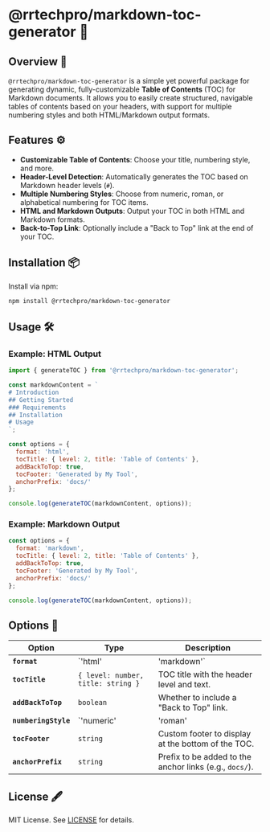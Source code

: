 # @rrtechpro/markdown-toc-generator 📑

## Overview 🌟

`@rrtechpro/markdown-toc-generator` is a simple yet powerful package for generating dynamic, fully-customizable **Table of Contents** (TOC) for Markdown documents. It allows you to easily create structured, navigable tables of contents based on your headers, with support for multiple numbering styles and both HTML/Markdown output formats.

## Features ⚙️

- **Customizable Table of Contents**: Choose your title, numbering style, and more.
- **Header-Level Detection**: Automatically generates the TOC based on Markdown header levels (`#`).
- **Multiple Numbering Styles**: Choose from numeric, roman, or alphabetical numbering for TOC items.
- **HTML and Markdown Outputs**: Output your TOC in both HTML and Markdown formats.
- **Back-to-Top Link**: Optionally include a "Back to Top" link at the end of your TOC.

## Installation 📦

Install via npm:

```bash
npm install @rrtechpro/markdown-toc-generator
```

## Usage 🛠️

### Example: HTML Output

```javascript
import { generateTOC } from '@rrtechpro/markdown-toc-generator';

const markdownContent = `
# Introduction
## Getting Started
### Requirements
## Installation
# Usage
`;

const options = {
  format: 'html',
  tocTitle: { level: 2, title: 'Table of Contents' },
  addBackToTop: true,
  tocFooter: 'Generated by My Tool',
  anchorPrefix: 'docs/'
};

console.log(generateTOC(markdownContent, options));
```

### Example: Markdown Output

```javascript
const options = {
  format: 'markdown',
  tocTitle: { level: 2, title: 'Table of Contents' },
  addBackToTop: true,
  tocFooter: 'Generated by My Tool',
  anchorPrefix: 'docs/'
};

console.log(generateTOC(markdownContent, options));
```

## Options 📝

| Option            | Type                              | Description                                                                                          |
|-------------------|-----------------------------------|------------------------------------------------------------------------------------------------------|
| **`format`**       | `'html' | 'markdown'`              | Output format for the TOC.                                                                            |
| **`tocTitle`**     | `{ level: number, title: string }` | TOC title with the header level and text.                                                            |
| **`addBackToTop`** | `boolean`                         | Whether to include a "Back to Top" link.                                                              |
| **`numberingStyle`** | `'numeric' | 'roman' | 'alphabetical'` | Numbering style for the TOC (only for HTML format).                                                 |
| **`tocFooter`**    | `string`                          | Custom footer to display at the bottom of the TOC.                                                   |
| **`anchorPrefix`** | `string`                          | Prefix to be added to the anchor links (e.g., `docs/`).                                               |

## License 🖋️

MIT License. See [LICENSE](LICENSE) for details.